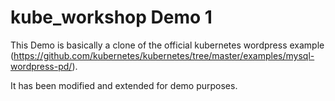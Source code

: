 # kube_workshop Demo 1

This Demo is basically a clone of the official kubernetes wordpress example (https://github.com/kubernetes/kubernetes/tree/master/examples/mysql-wordpress-pd/).

It has been modified and extended for demo purposes.
